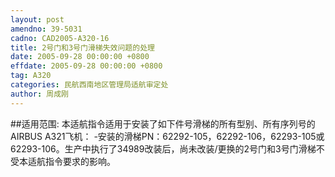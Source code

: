 ```yaml
---
layout: post
amendno: 39-5031
cadno: CAD2005-A320-16
title: 2号门和3号门滑梯失效问题的处理
date: 2005-09-28 00:00:00 +0800
effdate: 2005-09-28 00:00:00 +0800
tag: A320
categories: 民航西南地区管理局适航审定处
author: 周成刚
---
```


##适用范围:
本适航指令适用于安装了如下件号滑梯的所有型别、所有序列号的AIRBUS A321飞机：
-安装的滑梯PN：62292-105，62292-106，62293-105或62293-106。生产中执行了34989改装后，尚未改装/更换的2号门和3号门滑梯不受本适航指令要求的影响。

